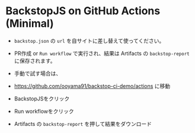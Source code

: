 # BackstopJS on GitHub Actions (Minimal)

- `backstop.json` の `url` を自サイトに差し替えて使ってください。
- PR作成 or `Run workflow` で実行され、結果は Artifacts の `backstop-report` に保存されます。

- 手動で試す場合は、
- https://github.com/ooyama91/backstop-ci-demo/actions に移動
- BackstopJSをクリック
- Run workflowをクリック
- Artifacts の `backstop-report` を押して結果をダウンロード